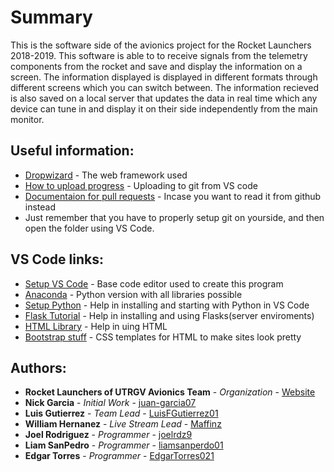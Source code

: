 # Summary
This is the software side of the avionics project for the Rocket Launchers 2018-2019. This software is able to to receive signals from the telemetry components from the rocket and save and display the information on a screen. The information displayed is displayed in different formats through different screens which you can switch between. The information recieved is also saved on a local server that updates the data in real time which any device can tune in and display it on their side independently from the main monitor. 


## Useful information:
  * [Dropwizard](http://www.dropwizard.io/1.0.2/docs/) - The web framework used
  * [How to upload progress](https://i.imgur.com/AvRJH1w.jpg) - Uploading to git from VS code
  * [Documentaion for pull requests](https://help.github.com/articles/creating-a-pull-request/) - Incase you want to read it from github instead
  * Just remember that you have to properly setup git on yourside, and then open the folder using VS Code.
 
  
## VS Code links:
  * [Setup VS Code](https://code.visualstudio.com/docs/setup/windows) - Base code editor used to create this program
  * [Anaconda](https://www.anaconda.com/download/#windows) - Python version with all libraries possible
  * [Setup Python](https://code.visualstudio.com/docs/python/python-tutorial) - Help in installing and starting with Python in VS Code
  * [Flask Tutorial](https://code.visualstudio.com/docs/python/tutorial-flask) - Help in installing and using Flasks(server enviroments)
  * [HTML Library](https://www.w3schools.com/html/) - Help in uing HTML
  * [Bootstrap stuff](https://www.w3schools.com/booTsTrap/default.asp) - CSS templates for HTML to make sites look pretty

## Authors:
* **Rocket Launchers of UTRGV Avionics Team** - *Organization* - [Website](https://www.therocketlaunchers.org/)
* **Nick Garcia** - *Initial Work* - [juan-garcia07](https://github.com/juan-garcia07)
* **Luis Gutierrez** - *Team Lead* - [LuisFGutierrez01](https://github.com/LuisFGutierrez01)
* **William Hernanez** - *Live Stream Lead* - [Maffinz](https://github.com/Maffinz)
* **Joel Rodriguez** - *Programmer* - [joelrdz9](https://github.com/joelrdz9)
* **Liam SanPedro** - *Programmer* - [liamsanperdo01](https://github.com/liamsanpedro01)
* **Edgar Torres** - *Programmer* - [EdgarTorres021](https://github.com/EdgarTorres021)
